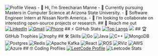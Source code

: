 ![Profile Views](https://komarev.com/ghpvc/?username=SreecharanManne&style=plastic&color=dc143c) - 👋 Hi, I’m Sreecharan Manne - 👀 Currently pursuing Masters in Computer Science at Arizona State University. - 🎯 Software Engineer Intern at Nissan North America. - 💞️ I’m looking to collaborate on interesting open-source projects or research. ## 🤝 Reach me out [![LinkedIn](https://img.shields.io/badge/linkedin-%230077B5.svg?&style=for-the-badge&logo=linkedin&logoColor=white)](https://www.linkedin.com/in/sree-charan-manne/) [![Gmail](https://img.shields.io/badge/Gmail-D14836?style=for-the-badge&logo=gmail&logoColor=white)](mailto:sreecharanmanne2000@gmail.com) [![Phone](https://img.shields.io/badge/Phone-+16025163781-gree?style=for-the-badge&logo=phone&logoColor=white)](tel:+16025163781) ## ⚡ GitHub Stats [![Top Langs](https://github-readme-stats.vercel.app/api/top-langs/?username=SreecharanManne&layout=pie&theme=highcontrast)](https://github.com/SreecharanManne/github-readme-stats) ![](https://github-readme-streak-stats.herokuapp.com/?user=SreecharanManne&theme=highcontrast) <!-- ![Sreecharan's GitHub stats](https://github-readme-stats.vercel.app/api?username=SreeCharanManne&show_icons=true&theme=radical) --> ## 🏆 GitHub Trophies ![trophy](https://github-profile-trophy.vercel.app/?username=SreecharanManne&theme=dracula) ## 🛠️ Skills ![Go](https://img.shields.io/badge/go-%2300ADD8.svg?style=for-the-badge&logo=go&logoColor=white) ![Java](https://img.shields.io/badge/java-%23ED8B00.svg?style=for-the-badge&logo=openjdk&logoColor=white) ![C++](https://img.shields.io/badge/c++-%2300599C.svg?style=for-the-badge&logo=c%2B%2B&logoColor=white) ![MongoDB](https://img.shields.io/badge/MongoDB-%234ea94b.svg?style=for-the-badge&logo=mongodb&logoColor=white) ![Postgres](https://img.shields.io/badge/postgres-%23316192.svg?style=for-the-badge&logo=postgresql&logoColor=white) ![Redis](https://img.shields.io/badge/redis-%23DD0031.svg?style=for-the-badge&logo=redis&logoColor=white) ![Apache Kafka](https://img.shields.io/badge/Apache%20Kafka-000?style=for-the-badge&logo=apachekafka) ![React](https://img.shields.io/badge/react-%2320232a.svg?style=for-the-badge&logo=react&logoColor=%2361DAFB) ![ROS](https://img.shields.io/badge/ROS-%2322314E.svg?style=for-the-badge&logo=ros&logoColor=white) ![RViz](https://img.shields.io/badge/RViz-%23007ACC.svg?style=for-the-badge&logo=rviz&logoColor=white) ![AWS](https://img.shields.io/badge/AWS-FF9900?style=for-the-badge&logo=amazonaws&logoColor=white) ![Azure](https://img.shields.io/badge/Azure-0089D6?style=for-the-badge&logo=microsoftazure&logoColor=white) ## 🤓 Coding Profiles [![LeetCode Profile](https://cp-logo.vercel.app/leetcode/cm2303)](https://leetcode.com/cm2303/) ![Leetcode Stats](https://leetcard.jacoblin.cool/cm2303?theme=dark)

